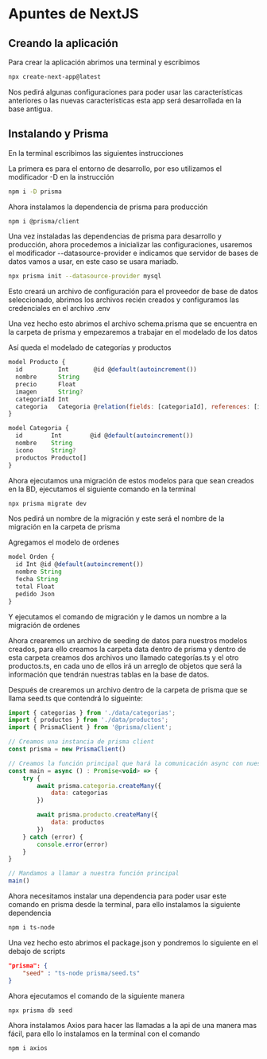 # Apuntes de NextJS

## Creando la aplicación

Para crear la aplicación abrimos una terminal y escribimos

```bash
npx create-next-app@latest
```

Nos pedirá algunas configuraciones para poder usar las características anteriores o las nuevas características esta app será desarrollada en la base antigua.

## Instalando y Prisma

En la terminal escribimos las siguientes instrucciones

La primera es para el entorno de desarrollo, por eso utilizamos el modificador -D en la instrucción

```bash
npm i -D prisma
```

Ahora instalamos la dependencia de prisma para producción

```bash
npm i @prisma/client
```

Una vez instaladas las dependencias de prisma para desarrollo y producción, ahora procedemos a inicializar las configuraciones, usaremos el modificador --datasource-provider e indicamos que servidor de bases de datos vamos a usar, en este caso se usara mariadb.

```bash
npx prisma init --datasource-provider mysql
```

Esto creará un archivo de configuración para el proveedor de base de datos seleccionado, abrimos los archivos recién creados y configuramos las credenciales en el archivo .env

Una vez hecho esto abrimos el archivo schema.prisma que se encuentra en la carpeta de prisma y empezaremos a trabajar en el modelado de los datos

Así queda el modelado de categorías y productos

```javascript
model Producto {
  id          Int       @id @default(autoincrement())
  nombre      String
  precio      Float
  imagen      String?
  categoriaId Int
  categoria   Categoria @relation(fields: [categoriaId], references: [id])
}

model Categoria {
  id        Int        @id @default(autoincrement())
  nombre    String
  icono     String?
  productos Producto[]
}
```

Ahora ejecutamos una migración de estos modelos para que sean creados en la BD, ejecutamos el siguiente comando en la terminal

```bash
npx prisma migrate dev
```

Nos pedirá un nombre de la migración y este será el nombre de la migración en la carpeta de prisma

Agregamos el modelo de ordenes

```javascript
model Orden {
  id Int @id @default(autoincrement())
  nombre String
  fecha String
  total Float
  pedido Json
}
```

Y ejecutamos el comando de migración y le damos un nombre a la migración de ordenes

Ahora crearemos un archivo de seeding de datos para nuestros modelos creados, para ello creamos la carpeta data dentro de prisma y dentro de esta carpeta creamos dos archivos uno llamado categorías.ts y el otro productos.ts, en cada uno de ellos irá un arreglo de objetos que será la información que tendrán nuestras tablas en la base de datos.

Después de crearemos un archivo dentro de la carpeta de prisma que se llama seed.ts que contendrá lo sigueinte:

```javascript
import { categorias } from './data/categorias';
import { productos } from './data/productos';
import { PrismaClient } from '@prisma/client';

// Creamos una instancia de prisma client
const prisma = new PrismaClient()

// Creamos la función principal que hará la comunicación async con nuestra BD
const main = async () : Promise<void> => {
    try {
        await prisma.categoria.createMany({
            data: categorias
        })

        await prisma.producto.createMany({
            data: productos
        })
    } catch (error) {
        console.error(error)
    }
}

// Mandamos a llamar a nuestra función principal
main()
```

Ahora necesitamos instalar una dependencia para poder usar este comando en prisma desde la terminal, para ello instalamos la siguiente dependencia

```bash
npm i ts-node
```

Una vez hecho esto abrimos el package.json y pondremos lo siguiente en el debajo de scripts

```json
"prisma": {
    "seed" : "ts-node prisma/seed.ts"
}
```

Ahora ejecutamos el comando de la siguiente manera

```bash
npx prisma db seed
```

Ahora instalamos Axios para hacer las llamadas a la api de una manera mas fácil, para ello lo instalamos en la terminal con el comando

```bash
npm i axios
```

